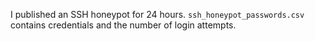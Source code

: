 I published an SSH honeypot for 24 hours.
`ssh_honeypot_passwords.csv` contains credentials and the number of login attempts.
